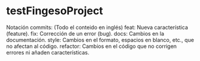 # testFingesoProject

Notación commits:
	(Todo el conteido en inglés)
    feat: Nueva característica (feature).
    fix: Corrección de un error (bug).
    docs: Cambios en la documentación.
    style: Cambios en el formato, espacios en blanco, etc., que no afectan al código.
    refactor: Cambios en el código que no corrigen errores ni añaden características.
